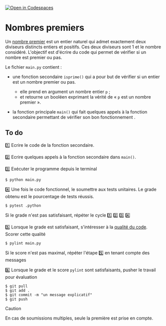 [![Open in Codespaces](https://classroom.github.com/assets/launch-codespace-2972f46106e565e64193e422d61a12cf1da4916b45550586e14ef0a7c637dd04.svg)](https://classroom.github.com/open-in-codespaces?assignment_repo_id=17356974)
# Nombres premiers

Un [nombre premier](https://en.wikipedia.org/wiki/Prime_number) est un entier naturel qui admet exactement deux diviseurs distincts entiers et positifs. Ces deux diviseurs sont 1 et le nombre considéré. L'objectif est d'écrire du code qui permet de vérifier si un nombre est premier ou pas.

Le fichier ``main.py`` contient :

- une fonction secondaire ``isprime()`` qui a pour but de vérifier si un entier est un nombre premier ou pas. 
  
  - elle prend en argument un nombre entier ``p`` ;
  - et retourne un booléen exprimant la vérité de « ``p`` est un nombre premier ». 
  
- la fonction principale ``main()`` qui fait quelques appels à la fonction secondaire permettant de vérifier son bon fonctionnement .

## To do

1️⃣ Ecrire le code de la fonction secondaire.

2️⃣ Ecrire quelques appels à la fonction secondaire dans ``main()``.

3️⃣ Exécuter le programme depuis le terminal

    $ python main.py

4️⃣ Une fois le code fonctionnel, le soumettre aux tests unitaires. Le grade obtenu est le pourcentage de tests réussis. 

    $ pytest .python

Si le grade n'est pas satisfaisant, répéter le cycle 1️⃣ 2️⃣ 3️⃣ 4️⃣

5️⃣ Lorsque le grade est satisfaisant, s'intéresser à la [qualité du code](https://perso.esiee.fr/~courivad/python/chapters/16-style.html). Scorer cette qualité

    $ pylint main.py

Si le score n'est pas maximal, répéter l'étape 5️⃣ en tenant compte des messages

6️⃣ Lorsque le grade et le score ``pylint`` sont satisfaisants, pusher le travail pour évaluation

    $ git pull
    $ git add .
    $ git commit -m "un message explicatif"
    $ git push

> [!CAUTION]
En cas de soumissions multiples, seule la première est prise en compte.
